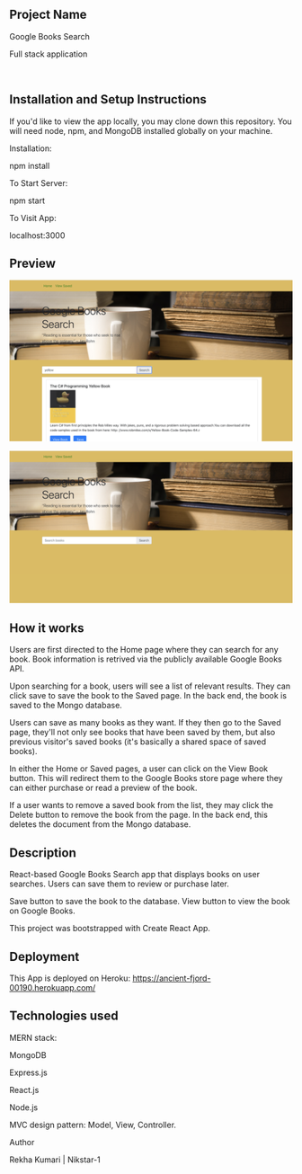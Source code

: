 ## Project Name

Google Books Search


Full stack application

​

## Installation and Setup Instructions
If you'd like to view the app locally, you may clone down this repository. You will need node, npm, and MongoDB installed globally on your machine.

Installation:

npm install

To Start Server:

npm start

To Visit App:

localhost:3000

## Preview

!["Start Page"](/books.png "Start page.")

!["Start Page"](/books2.png "Start page.")

## How it works
Users are first directed to the Home page where they can search for any book. Book information is retrived via the publicly available Google Books API.

Upon searching for a book, users will see a list of relevant results. They can click save to save the book to the Saved page. In the back end, the book is saved to the Mongo database.

Users can save as many books as they want. If they then go to the Saved page, they'll not only see books that have been saved by them, but also previous visitor's saved books (it's basically a shared space of saved books).

In either the Home or Saved pages, a user can click on the View Book button. This will redirect them to the Google Books store page where they can either purchase or read a preview of the book.

If a user wants to remove a saved book from the list, they may click the Delete button to remove the book from the page. In the back end, this deletes the document from the Mongo database.



## Description
React-based Google Books Search app that displays books on user searches. Users can save them to review or purchase later.

Save button to save the book to the database.
View button to view the book on Google Books.

This project was bootstrapped with Create React App.

## Deployment
This App is deployed on Heroku: https://ancient-fjord-00190.herokuapp.com/

## Technologies used

MERN stack:


MongoDB

Express.js

React.js

Node.js


MVC design pattern: Model, View, Controller.

Author


Rekha Kumari | Nikstar-1
